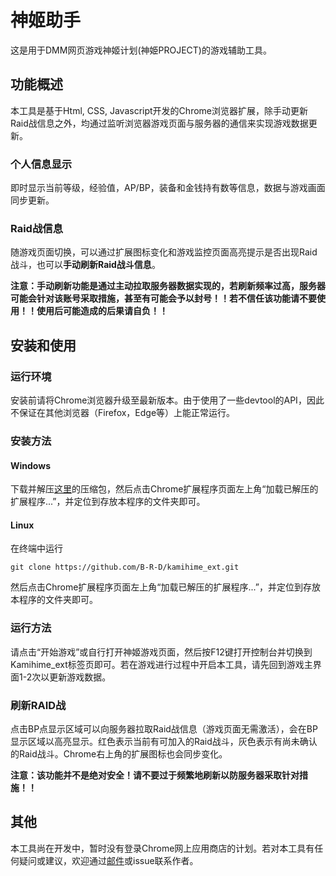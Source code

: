 # 神姬助手
这是用于DMM网页游戏神姬计划(神姫PROJECT)的游戏辅助工具。

## 功能概述
本工具是基于Html, CSS, Javascript开发的Chrome浏览器扩展，除手动更新Raid战信息之外，均通过监听浏览器游戏页面与服务器的通信来实现游戏数据更新。
### 个人信息显示
即时显示当前等级，经验值，AP/BP，装备和金钱持有数等信息，数据与游戏画面同步更新。
### Raid战信息
随游戏页面切换，可以通过扩展图标变化和游戏监控页面高亮提示是否出现Raid战斗，也可以**手动刷新Raid战斗信息**。

**注意：手动刷新功能是通过主动拉取服务器数据实现的，若刷新频率过高，服务器可能会针对该账号采取措施，甚至有可能会予以封号！！若不信任该功能请不要使用！！使用后可能造成的后果请自负！！**

## 安装和使用

### 运行环境
安装前请将Chrome浏览器升级至最新版本。由于使用了一些devtool的API，因此不保证在其他浏览器（Firefox，Edge等）上能正常运行。
### 安装方法
#### Windows
下载并解压[这里](https://github.com/B-R-D/kamihime_ext/releases)的压缩包，然后点击Chrome扩展程序页面左上角“加载已解压的扩展程序...”，并定位到存放本程序的文件夹即可。
#### Linux
在终端中运行
```shell
git clone https://github.com/B-R-D/kamihime_ext.git
```
然后点击Chrome扩展程序页面左上角“加载已解压的扩展程序...”，并定位到存放本程序的文件夹即可。
### 运行方法
请点击“开始游戏”或自行打开神姬游戏页面，然后按F12键打开控制台并切换到Kamihime_ext标签页即可。若在游戏进行过程中开启本工具，请先回到游戏主界面1-2次以更新游戏数据。
### 刷新RAID战
点击BP点显示区域可以向服务器拉取Raid战信息（游戏页面无需激活），会在BP显示区域以高亮显示。红色表示当前有可加入的Raid战斗，灰色表示有尚未确认的Raid战斗。Chrome右上角的扩展图标也会同步变化。

**注意：该功能并不是绝对安全！请不要过于频繁地刷新以防服务器采取针对措施！！**

## 其他
本工具尚在开发中，暂时没有登录Chrome网上应用商店的计划。若对本工具有任何疑问或建议，欢迎通过[邮件](mailto:xingxuanma@gmail.com)或issue联系作者。

